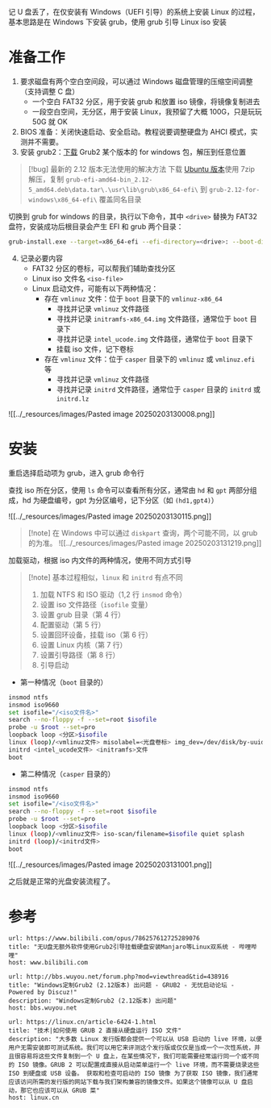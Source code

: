 记 U 盘丢了，在仅安装有 Windows（UEFI 引导）的系统上安装 Linux 的过程，基本思路是在 Windows 下安装 grub，使用 grub 引导 Linux iso 安装
# 准备工作

1. 要求磁盘有两个空白空间段，可以通过 Windows 磁盘管理的压缩空间调整（支持调整 C 盘）
	- 一个空白 FAT32 分区，用于安装 grub 和放置 iso 镜像，将镜像复制进去
	- 一段空白空间，无分区，用于安装 Linux，我预留了大概 100G，只是玩玩 50G 就 OK
2. BIOS 准备：关闭快速启动、安全启动。教程说要调整硬盘为 AHCI 模式，实测并不需要。
3. 安装 grub2：[下载](https://ftp.gnu.org/gnu/grub/) Grub2 某个版本的 for windows 包，解压到任意位置

> [!bug] 最新的 2.12 版本无法使用的解决方法
> 下载 [Ubuntu 版本](https://ftp.sjtu.edu.cn/debian/pool/main/g/grub2/grub-efi-amd64-bin_2.12-5_amd64.deb)使用 7zip 解压，复制 `grub-efi-amd64-bin_2.12-5_amd64.deb\data.tar\.\usr\lib\grub\x86_64-efi\` 到 `grub-2.12-for-windows\x86_64-efi\` 覆盖同名目录

切换到 grub for windows 的目录，执行以下命令，其中 `<drive>` 替换为 FAT32 盘符，安装成功后根目录会产生 EFI 和 grub 两个目录：

```sh
grub-install.exe --target=x86_64-efi --efi-directory=<drive>: --boot-directory=<drive>:
```

4. 记录必要内容
	- FAT32 分区的卷标，可以帮我们辅助查找分区
	- Linux iso 文件名 `<iso-file>`
	- Linux 启动文件，可能有以下两种情况：
		- 存在 `vmlinuz` 文件：位于 `boot` 目录下的 `vmlinuz-x86_64`
			- 寻找并记录 `vmlinuz` 文件路径
			- 寻找并记录 `initramfs-x86_64.img` 文件路径，通常位于 `boot` 目录下
			- 寻找并记录 `intel_ucode.img` 文件路径，通常位于 `boot` 目录下
			- 挂载 iso 文件，记下卷标
		- 存在 `vmlinuz` 文件：位于 `casper` 目录下的 `vmlinuz` 或 `vmlinuz.efi` 等
			- 寻找并记录 `vmlinuz` 文件路径
			- 寻找并记录 `initrd` 文件路径，通常位于 `casper` 目录的 `initrd` 或 `initrd.lz`

![[../_resources/images/Pasted image 20250203130008.png]]
# 安装

重启选择启动项为 grub，进入 grub 命令行

查找 iso 所在分区，使用 `ls` 命令可以查看所有分区，通常由 `hd` 和 `gpt` 两部分组成，hd 为硬盘编号，gpt 为分区编号，记下分区（如 `(hd1,gpt4)`）

![[../_resources/images/Pasted image 20250203130115.png]]

> [!note] 在 Windows 中可以通过 `diskpart` 查询，两个可能不同，以 grub 的为准。
> ![[../_resources/images/Pasted image 20250203131219.png]] 

加载驱动，根据 iso 内文件的两种情况，使用不同方式引导

> [!note] 基本过程相似，`linux` 和 `initrd` 有点不同
> 1. 加载 NTFS 和 ISO 驱动（1,2 行 `insmod` 命令）
> 2. 设置 iso 文件路径（`isofile` 变量）
> 3. 设置 grub 目录（第 4 行）
> 4. 配置驱动（第 5 行）
> 5. 设置回环设备，挂载 iso（第 6 行）
> 6. 设置 Linux 内核（第 7 行）
> 7. 设置引导路径（第 8 行）
> 8. 引导启动

- 第一种情况（`boot` 目录的） 

```sh
insmod ntfs
insmod iso9660
set isofile="/<iso文件名>"
search --no-floppy -f --set=root $isofile
probe -u $root --set=pro
loopback loop <分区>$isofile
linux (loop)/<vmlinuz文件> misolabel=<光盘卷标> img_dev=/dev/disk/by-uuid/$pro img_loop=$isofile driver=nonfree
initrd <intel_ucode文件> <initramfs>文件
boot
```

- 第二种情况（`casper` 目录的） 

```sh
insmod ntfs
insmod iso9660
set isofile="/<iso文件名>"
search --no-floppy -f --set=root $isofile
probe -u $root --set=pro
loopback loop <分区>$isofile
linux (loop)/<vmlinuz文件> iso-scan/filename=$isofile quiet splash
initrd (loop)/<initrd文件>
boot
```

![[../_resources/images/Pasted image 20250203131001.png]]

之后就是正常的光盘安装流程了。
# 参考

```cardlink
url: https://www.bilibili.com/opus/786257612725289076
title: "无U盘无额外软件使用Grub2引导挂载硬盘安装Manjaro等Linux双系统 - 哔哩哔哩"
host: www.bilibili.com
```

```cardlink
url: http://bbs.wuyou.net/forum.php?mod=viewthread&tid=438916
title: "Windows定制Grub2 (2.12版本) 出问题 - GRUB2 - 无忧启动论坛 - Powered by Discuz!"
description: "Windows定制Grub2 (2.12版本) 出问题"
host: bbs.wuyou.net
```

```cardlink
url: https://linux.cn/article-6424-1.html
title: "技术|如何使用 GRUB 2 直接从硬盘运行 ISO 文件"
description: "大多数 Linux 发行版都会提供一个可以从 USB 启动的 live 环境，以便用户无需安装即可测试系统。我们可以用它来评测这个发行版或仅仅是当成一个一次性系统，并且很容易将这些文件复制到一个 U 盘上，在某些情况下，我们可能需要经常运行同一个或不同的 ISO 镜像。GRUB 2 可以配置成直接从启动菜单运行一个 live 环境，而不需要烧录这些 ISO 到硬盘或 USB 设备。 获取和检查可启动的 ISO 镜像 为了获取 ISO 镜像，我们通常应该访问所需的发行版的网站下载与我们架构兼容的镜像文件。如果这个镜像可以从 U 盘启动，那它也应该可以从 GRUB 菜"
host: linux.cn
```
